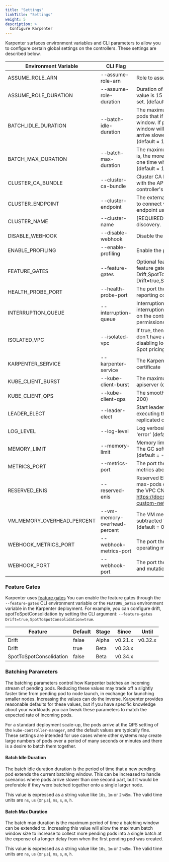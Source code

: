 ```yaml
---
title: "Settings"
linkTitle: "Settings"
weight: 5
description: >
  Configure Karpenter
---
```


Karpenter surfaces environment variables and CLI parameters to allow you to configure certain global settings on the controllers. These settings are described below.

[comment]: <> (the content below is generated from hack/docs/configuration_gen_docs.go)

| Environment Variable | CLI Flag | Description                                                                                                                                                                                                                                                                         |
|--|--|-------------------------------------------------------------------------------------------------------------------------------------------------------------------------------------------------------------------------------------------------------------------------------------|
| ASSUME_ROLE_ARN | \-\-assume-role-arn | Role to assume for calling AWS services.                                                                                                                                                                                                                                            |
| ASSUME_ROLE_DURATION | \-\-assume-role-duration | Duration of assumed credentials in minutes. Default value is 15 minutes. Not used unless aws.assumeRole set. (default = 15m0s)                                                                                                                                                      |
| BATCH_IDLE_DURATION | \-\-batch-idle-duration | The maximum amount of time with no new pending pods that if exceeded ends the current batching window. If pods arrive faster than this time, the batching window will be extended up to the maxDuration. If they arrive slower, the pods will be batched separately. (default = 1s) |
| BATCH_MAX_DURATION | \-\-batch-max-duration | The maximum length of a batch window. The longer this is, the more pods we can consider for provisioning at one time which usually results in fewer but larger nodes. (default = 10s)                                                                                               |
| CLUSTER_CA_BUNDLE | \-\-cluster-ca-bundle | Cluster CA bundle for nodes to use for TLS connections with the API server. If not set, this is taken from the controller's TLS configuration.                                                                                                                                      |
| CLUSTER_ENDPOINT | \-\-cluster-endpoint | The external kubernetes cluster endpoint for new nodes to connect with. If not specified, will discover the cluster endpoint using DescribeCluster API.                                                                                                                             |
| CLUSTER_NAME | \-\-cluster-name | [REQUIRED] The kubernetes cluster name for resource discovery.                                                                                                                                                                                                                      |
| DISABLE_WEBHOOK | \-\-disable-webhook | Disable the admission and validation webhooks                                                                                                                                                                                                                                       |
| ENABLE_PROFILING | \-\-enable-profiling | Enable the profiling on the metric endpoint                                                                                                                                                                                                                                         |
| FEATURE_GATES | \-\-feature-gates | Optional features can be enabled / disabled using feature gates. Current options are: Drift,SpotToSpotConsolidation (default = Drift=true,SpotToSpotConsolidation=false)                                                                                                            |
| HEALTH_PROBE_PORT | \-\-health-probe-port | The port the health probe endpoint binds to for reporting controller health (default = 8081)                                                                                                                                                                                        |
| INTERRUPTION_QUEUE | \-\-interruption-queue | Interruption queue is disabled if not specified. Enabling interruption handling may require additional permissions on the controller service account. Additional permissions are outlined in the docs.                                                                              |
| ISOLATED_VPC | \-\-isolated-vpc | If true, then assume we can't reach AWS services which don't have a VPC endpoint. This also has the effect of disabling look-ups to the AWS pricing endpoint, only Spot pricing will be updated.                                                                                    |
| KARPENTER_SERVICE | \-\-karpenter-service | The Karpenter Service name for the dynamic webhook certificate                                                                                                                                                                                                                      |
| KUBE_CLIENT_BURST | \-\-kube-client-burst | The maximum allowed burst of queries to the kube-apiserver (default = 300)                                                                                                                                                                                                          |
| KUBE_CLIENT_QPS | \-\-kube-client-qps | The smoothed rate of qps to kube-apiserver (default = 200)                                                                                                                                                                                                                          |
| LEADER_ELECT | \-\-leader-elect | Start leader election client and gain leadership before executing the main loop. Enable this when running replicated components for high availability.                                                                                                                              |
| LOG_LEVEL | \-\-log-level | Log verbosity level. Can be one of 'debug', 'info', or 'error' (default = info)                                                                                                                                                                                                     |
| MEMORY_LIMIT | \-\-memory-limit | Memory limit on the container running the controller. The GC soft memory limit is set to 90% of this value. (default = -1)                                                                                                                                                          |
| METRICS_PORT | \-\-metrics-port | The port the metric endpoint binds to for operating metrics about the controller itself (default = 8000)                                                                                                                                                                            |
| RESERVED_ENIS | \-\-reserved-enis | Reserved ENIs are not included in the calculations for max-pods or kube-reserved. This is most often used in the VPC CNI custom networking setup https://docs.aws.amazon.com/eks/latest/userguide/cni-custom-network.html. (default = 0)                                            |
| VM_MEMORY_OVERHEAD_PERCENT | \-\-vm-memory-overhead-percent | The VM memory overhead as a percent that will be subtracted from the total memory for all instance types. (default = 0.075)                                                                                                                                                         |
| WEBHOOK_METRICS_PORT | \-\-webhook-metrics-port | The port the webhook metric endpoing binds to for operating metrics about the webhook (default = 8001)                                                                                                                                                                              |
| WEBHOOK_PORT | \-\-webhook-port | The port the webhook endpoint binds to for validation and mutation of resources (default = 8443)                                                                                                                                                                                    |

[comment]: <> (end docs generated content from hack/docs/configuration_gen_docs.go)

### Feature Gates

Karpenter uses [feature gates](https://kubernetes.io/docs/reference/command-line-tools-reference/feature-gates/#feature-gates-for-alpha-or-beta-features) You can enable the feature gates through the `--feature-gates` CLI environment variable or the `FEATURE_GATES` environment variable in the Karpenter deployment. For example, you can configure drift, spotToSpotConsolidation by setting the CLI argument: `--feature-gates Drift=true,SpotToSpotConsolidation=true`.

| Feature                 | Default | Stage | Since   | Until   |
|-------------------------|---------|-------|---------|---------|
| Drift                   | false   | Alpha | v0.21.x | v0.32.x |
| Drift                   | true    | Beta  | v0.33.x |         |
| SpotToSpotConsolidation | false   | Beta  | v0.34.x |         |

### Batching Parameters

The batching parameters control how Karpenter batches an incoming stream of pending pods.  Reducing these values may trade off a slightly faster time from pending pod to node launch, in exchange for launching smaller nodes.  Increasing the values can do the inverse.  Karpenter provides reasonable defaults for these values, but if you have specific knowledge about your workloads you can tweak these parameters to match the expected rate of incoming pods.

For a standard deployment scale-up, the pods arrive at the QPS setting of the `kube-controller-manager`, and the default values are typically fine.  These settings are intended for use cases where other systems may create large numbers of pods over a period of many seconds or minutes and there is a desire to batch them together.

#### Batch Idle Duration

The batch idle duration duration is the period of time that a new pending pod extends the current batching window. This can be increased to handle scenarios where pods arrive slower than one second part, but it would be preferable if they were batched together onto a single larger node.

This value is expressed as a string value like `10s`, `1m` or `2h45m`. The valid time units are `ns`, `us` (or `µs`), `ms`, `s`, `m`, `h`.

#### Batch Max Duration

The batch max duration is the maximum period of time a batching window can be extended to. Increasing this value will allow the maximum batch window size to increase to collect more pending pods into a single batch at the expense of a longer delay from when the first pending pod was created.

This value is expressed as a string value like `10s`, `1m` or `2h45m`. The valid time units are `ns`, `us` (or `µs`), `ms`, `s`, `m`, `h`.
